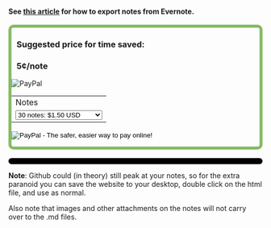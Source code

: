 <h4>See <a href="https://help.evernote.com/hc/en-us/articles/209005557-How-to-export-content-from-Evernote" target="_blank">this article</a> for how to export notes from Evernote.</h4>
<div style = "border-radius: 10px; border: 6px solid #85bb65;">
<h3 style="margin-left: 10px" >Suggested price for time saved:</h3>
<h3 style="margin-left: 10px"> 5¢/note</h3>
<img src="https://www.paypalobjects.com/webstatic/en_US/i/buttons/PP_logo_h_200x51.png" alt="PayPal" />
<form action="https://www.paypal.com/cgi-bin/webscr" method="post" target="_top">
<input type="hidden" name="cmd" value="_s-xclick">
<input type="hidden" name="hosted_button_id" value="C9XY4UTMTLE2W">
<table>
<tr><td><input type="hidden" name="on0" value="Notes">Notes</td></tr><tr><td><select name="os0">
	<option value="30 notes:">30 notes: $1.50 USD</option>
	<option value="50 notes:">50 notes: $2.50 USD</option>
	<option value="100 notes:">100 notes: $5.00 USD</option>
	<option value="200 notes:">200 notes: $10.00 USD</option>
	<option value="300 notes:">300 notes: $15.00 USD</option>
	<option value="400 notes:">400 notes: $20.00 USD</option>
	<option value="500 notes:">500 notes: $25.00 USD</option>
	<option value="600 notes:">600 notes: $30.00 USD</option>
	<option value="800 notes:">800 notes: $40.00 USD</option>
	<option value="1,000 notes:">1,000 notes: $50.00 USD</option>
</select> </td></tr>
</table>
<input type="hidden" name="currency_code" value="USD">
<input type="image" src="https://www.paypalobjects.com/en_US/i/btn/btn_paynowCC_LG.gif" border="0" name="submit" alt="PayPal - The safer, easier way to pay online!">
<img alt="" border="0" src="https://www.paypalobjects.com/en_US/i/scr/pixel.gif" width="1" height="1">
</form>
</div>

<br/>

<div style = "border-radius: 10px; border: 6px solid black">
<div id="input"></div>
<div id="result"></div>
<script src="/assets/js/bundle.js"></script>
</div>

**Note**: Github could (in theory) still peak at your notes, so for the extra paranoid you can save the website to your desktop, double click on the html file, and use as normal.

Also note that images and other attachments on the notes will not carry over to the .md files.
